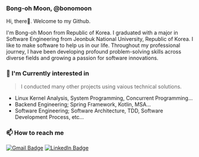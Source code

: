 ### Bong-oh Moon, @bonomoon
<!--
**bonomoon/bonomoon** is a ✨ _special_ ✨ repository because its `README.md` (this file) appears on your GitHub profile.

Here are some ideas to get you started:

- 🔭 I’m currently working on ...
- 🌱 I’m currently learning ...
- 👯 I’m looking to collaborate on ...
- 🤔 I’m looking for help with ...
- 💬 Ask me about ...
- 📫 How to reach me: ...
- 😄 Pronouns: ...
- ⚡ Fun fact: ...
-->

 Hi, there👋. Welcome to my Github.
 
 I'm Bong-oh Moon from Republic of Korea. I graduated with a major in Software Engineering from Jeonbuk National University, Republic of Korea. I like to make software to help us in our life. Throughout my professional journey, I have been developing profound problem-solving skills across diverse fields and growing a passion for software innovations.
<!-- Currently, I'm interested in web or application development, especially front-end development such as React or React Native.  -->

### 🔭 I'm Currently interested in
> I conducted many other projects using vaious technical solutions.
- Linux Kernel Analysis, System Programming, Concurrent Programming...
- Backend Engineering; Spring Framework, Kotlin, MSA...
- Software Engineering; Software Architecture, TDD, Software Development Process, etc...



### 📫 How to reach me
[![Gmail Badge](https://img.shields.io/badge/Gmail-d14836?style=for-the-badge&logo=Gmail&logoColor=white&link=mailto:bongohmoon@gmail.com)](mailto:bongohmoon@gmail.com)
[![LinkedIn Badge](https://img.shields.io/badge/LinkedIn-0077B5?style=for-the-badge&logo=linkedin&logoColor=white)](https://www.linkedin.com/in/bong-oh-moon/)
